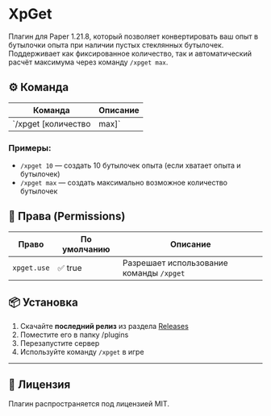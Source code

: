# XpGet

Плагин для Paper 1.21.8, который позволяет конвертировать ваш опыт в бутылочки опыта при наличии пустых стеклянных бутылочек. Поддерживает как фиксированное количество, так и автоматический расчёт максимума через команду `/xpget max`.

## ⚙️ Команда

| Команда | Описание |
|----------|-----------|
| `/xpget [количество|max]` | Конвертирует указанное количество опыта или максимально возможное |

### Примеры:
- `/xpget 10` — создать 10 бутылочек опыта (если хватает опыта и бутылочек)
- `/xpget max` — создать максимально возможное количество бутылочек

## 🧾 Права (Permissions)

| Право | По умолчанию | Описание |
|-------|---------------|----------|
| `xpget.use` | ✅ true | Разрешает использование команды `/xpget` |

## 📦 Установка

1. Скачайте **последний релиз** из раздела [Releases](../../releases)
2. Поместите его в папку /plugins
3. Перезапустите сервер
4. Используйте команду `/xpget` в игре

---

## 📄 Лицензия

Плагин распространяется под лицензией MIT.
